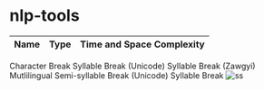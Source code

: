 # nlp-tools

 Name | Type | Time and Space Complexity
| ------------- | ------------- |------------- |
Character Break
Syllable Break (Unicode)
Syllable Break (Zawgyi)
Mutlilingual Semi-syllable Break (Unicode)
Syllable Break
![ss](https://github.com/SaPhyoThuHtet/nlp-tools/blob/main/images/Screenshot%20from%202021-07-27%2016-52-42.png "Current Version")

